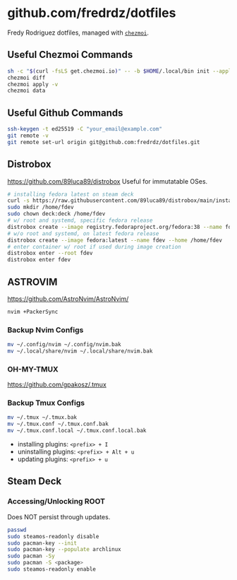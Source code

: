 # github.com/fredrdz/dotfiles

Fredy Rodriguez dotfiles, managed with [`chezmoi`](https://github.com/twpayne/chezmoi).

## Useful Chezmoi Commands

```bash
sh -c "$(curl -fsLS get.chezmoi.io)" -- -b $HOME/.local/bin init --apply fredrdz
chezmoi diff
chezmoi apply -v
chezmoi data
```

## Useful Github Commands

```bash
ssh-keygen -t ed25519 -C "your_email@example.com"
git remote -v
git remote set-url origin git@github.com:fredrdz/dotfiles.git
```

## Distrobox

<https://github.com/89luca89/distrobox>
Useful for immutatable OSes.

```bash
# installing fedora latest on steam deck
curl -s https://raw.githubusercontent.com/89luca89/distrobox/main/install | sh -s -- --prefix ~/.local
sudo mkdir /home/fdev
sudo chown deck:deck /home/fdev
# w/ root and systemd, specific fedora release
distrobox create --image registry.fedoraproject.org/fedora:38 --name fdev --home /home/fdev --additional-packages "systemd" --init --root
# w/o root and systemd, on latest fedora release
distrobox create --image fedora:latest --name fdev --home /home/fdev
# enter container w/ root if used during image creation
distrobox enter --root fdev
distrobox enter fdev
```

## ASTROVIM

<https://github.com/AstroNvim/AstroNvim/>

```bash
nvim +PackerSync
```

### Backup Nvim Configs

```bash
mv ~/.config/nvim ~/.config/nvim.bak
mv ~/.local/share/nvim ~/.local/share/nvim.bak
```

### OH-MY-TMUX

<https://github.com/gpakosz/.tmux>

### Backup Tmux Configs

```bash
mv ~/.tmux ~/.tmux.bak
mv ~/.tmux.conf ~/.tmux.conf.bak
mv ~/.tmux.conf.local ~/.tmux.conf.local.bak
```

* installing plugins: `<prefix> + I`
* uninstalling plugins: `<prefix> + Alt + u`
* updating plugins: `<prefix> + u`

## Steam Deck

### Accessing/Unlocking ROOT

Does NOT persist through updates.

```bash
passwd
sudo steamos-readonly disable
sudo pacman-key --init
sudo pacman-key --populate archlinux
sudo pacman -Sy
sudo pacman -S <package>
sudo steamos-readonly enable
```
